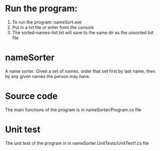 # Run the program:
1. To run the program: nameSort.exe 
2. Put in a txt file or enter from the console
3. The sorted-names-list.txt will save to the same dir as the unsorted list file

# nameSorter
A name sorter. Given a set of names, order that set first by last name, then by any given names the person may have.

# Source code
The main functions of the program is in nameSorter/Program.cs file

# Unit test
The unit test of the program in in nameSorter.UnitTests/UnitTest1.cs file

